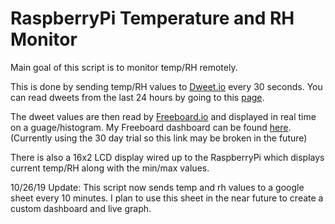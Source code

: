 # RaspberryPi Temperature and RH Monitor

Main goal of this script is to monitor temp/RH remotely. 

This is done by sending temp/RH values to [Dweet.io](http://dweet.io) every 30 seconds. You can read dweets from the last 24 hours by going to this [page](https://dweet.io/get/dweets/for/TempMonitor). 

The dweet values are then read by [Freeboard.io](http://freeboard.io) and displayed in real time on a guage/histogram. My Freeboard dashboard can be found [here](https://freeboard.io/board/OM6K4R). (Currently using the 30 day trial so this link may be broken in the future)

There is also a 16x2 LCD display wired up to the RaspberryPi which displays current temp/RH along with the min/max values. 

10/26/19 Update:
This script now sends temp and rh values to a google sheet every 10 minutes. I plan to use this sheet in the near future to create a custom dashboard and live graph. 
